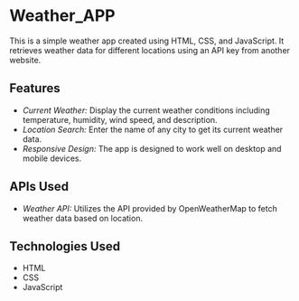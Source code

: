 # Weather_APP

This is a simple weather app created using HTML, CSS, and JavaScript. It retrieves weather data for different locations using an API key from another website.

## Features

- *Current Weather:* Display the current weather conditions including temperature, humidity, wind speed, and description.
- *Location Search:* Enter the name of any city to get its current weather data.
- *Responsive Design:* The app is designed to work well on desktop and mobile devices.

## APIs Used

- *Weather API:* Utilizes the API provided by OpenWeatherMap to fetch weather data based on location.

## Technologies Used

- HTML
- CSS
- JavaScript


